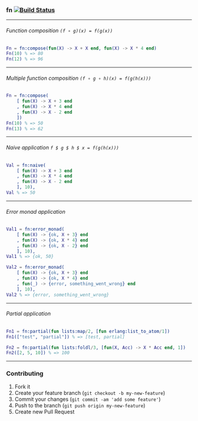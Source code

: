### fn [![Build Status](https://img.shields.io/travis/artemeff/fn.svg)](https://travis-ci.org/artemeff/fn)

---

###### Function composition `(f ∘ g)(x) = f(g(x))`

```erlang
Fn = fn:compose(fun(X) -> X + X end, fun(X) -> X * 4 end)
Fn(10) % => 80
Fn(12) % => 96
```

---

###### Multiple function composition `(f ∘ g ∘ h)(x) = f(g(h(x)))`

```erlang
Fn = fn:compose(
    [ fun(X) -> X + 3 end
    , fun(X) -> X * 4 end
    , fun(X) -> X - 2 end
    ])
Fn(10) % => 50
Fn(13) % => 62
```

---

###### Naive application `f $ g $ h $ x = f(g(h(x)))`

```erlang
Val = fn:naive(
    [ fun(X) -> X + 3 end
    , fun(X) -> X * 4 end
    , fun(X) -> X - 2 end
    ], 10),
Val % => 50
```

---

###### Error monad application

```erlang
Val1 = fn:error_monad(
    [ fun(X) -> {ok, X + 3} end
    , fun(X) -> {ok, X * 4} end
    , fun(X) -> {ok, X - 2} end
    ], 10),
Val1 % => {ok, 50}

Val2 = fn:error_monad(
    [ fun(X) -> {ok, X + 3} end
    , fun(X) -> {ok, X * 4} end
    , fun(_) -> {error, something_went_wrong} end
    ], 10),
Val2 % => {error, something_went_wrong}
```

---

###### Partial application

```erlang
Fn1 = fn:partial(fun lists:map/2, [fun erlang:list_to_atom/1])
Fn1(["test", "partial"]) % => [test, partial]

Fn2 = fn:partial(fun lists:foldl/3, [fun(X, Acc) -> X * Acc end, 1])
Fn2([2, 5, 10]) % => 100
```

---

### Contributing

1. Fork it
2. Create your feature branch (`git checkout -b my-new-feature`)
3. Commit your changes (`git commit -am 'add some feature'`)
4. Push to the branch (`git push origin my-new-feature`)
5. Create new Pull Request
